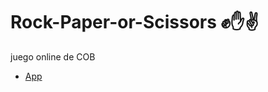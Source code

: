 # Rock-Paper-or-Scissors ✊✋✌️
juego online de COB

- [App](https://marlonjv7.github.io/Rock-Paper-or-Scissors/)


